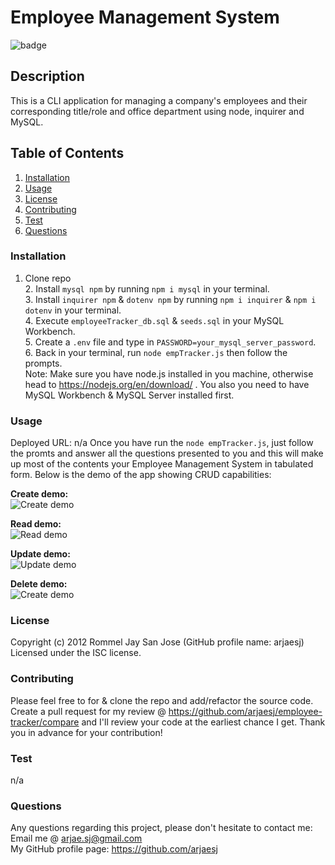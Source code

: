 # Employee Management System
  ![badge](https://img.shields.io/badge/License-ISC-green.svg)

## Description
This is a CLI application for managing a company's employees and their corresponding title/role and office department using node, inquirer and MySQL. 

## Table of Contents
1. [Installation](#Installation)
2. [Usage](#Usage)
3. [License](#License)
4. [Contributing](#Contributing)
5. [Test](#Test)
6. [Questions](#Questions)


### Installation
1. Clone repo</br> 2. Install `mysql npm` by running `npm i mysql` in your terminal.</br> 3. Install `inquirer npm` & `dotenv npm` by running `npm i inquirer` & `npm i dotenv` in your terminal.</br> 4. Execute `employeeTracker_db.sql` & `seeds.sql` in your MySQL Workbench.</br> 5. Create a `.env` file and type in `PASSWORD=your_mysql_server_password`.</br> 6. Back in your terminal, run `node empTracker.js` then follow the prompts.</br> Note: Make sure you have node.js installed in you machine, otherwise head to https://nodejs.org/en/download/ . You also you need to have MySQL Workbench & MySQL Server installed first.

### Usage
Deployed URL: n/a 
Once you have run the `node empTracker.js`, just follow the promts and answer all the questions presented to you and this will make up most of the contents your Employee Management System in tabulated form. Below is the demo of the app showing CRUD capabilities:

**Create demo:**  
![Create demo](./Assets/ReadMeDemos/create.gif)  

**Read demo:**  
![Read demo](./Assets/ReadMeDemos/read.gif)  

**Update demo:**  
![Update demo](./Assets/ReadMeDemos/update.gif)  

**Delete demo:**  
![Create demo](./Assets/ReadMeDemos/delete.gif)  

### License
Copyright (c) 2012 Rommel Jay San Jose (GitHub profile name: arjaesj)  
Licensed under the ISC license.

### Contributing
Please feel free to for & clone the repo and add/refactor the source code. Create a pull request for my review @ https://github.com/arjaesj/employee-tracker/compare and I'll review your code at the earliest chance I get. Thank you in advance for your contribution!

### Test
n/a

### Questions
Any questions regarding this project, please don't hesitate to contact me:  
Email me @ arjae.sj@gmail.com  
My GitHub profile page: https://github.com/arjaesj  

